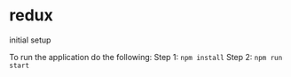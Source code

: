 # redux

initial setup


To run the application do the following:
Step 1:
`npm install`
Step 2:
`npm run start`
